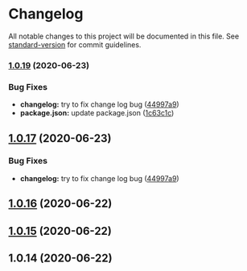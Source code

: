 # Changelog

All notable changes to this project will be documented in this file. See [standard-version](https://github.com/conventional-changelog/standard-version) for commit guidelines.

### [1.0.19](https://github.com/1225zhangqian/create-my-react-app/compare/v1.0.18...v1.0.19) (2020-06-23)


### Bug Fixes

* **changelog:** try to fix change log bug ([44997a9](https://github.com/1225zhangqian/create-my-react-app/commit/44997a9de23468349ce0cb7f9f35914c0d0d72f2))
* **package.json:** update package.json ([1c63c1c](https://github.com/1225zhangqian/create-my-react-app/commit/1c63c1c0cee98717292541f97f1760e44287dafd))

## [1.0.17](https://github.com/1225zhangqian/create-my-react-app/compare/v1.0.18...v1.0.17) (2020-06-23)

### Bug Fixes

- **changelog:** try to fix change log bug ([44997a9](https://github.com/1225zhangqian/create-my-react-app/commit/44997a9de23468349ce0cb7f9f35914c0d0d72f2))

## [1.0.16](https://github.com/1225zhangqian/create-my-react-app/compare/v1.0.15...v1.0.16) (2020-06-22)

## [1.0.15](https://github.com/1225zhangqian/create-my-react-app/compare/v1.0.14...v1.0.15) (2020-06-22)

## 1.0.14 (2020-06-22)
